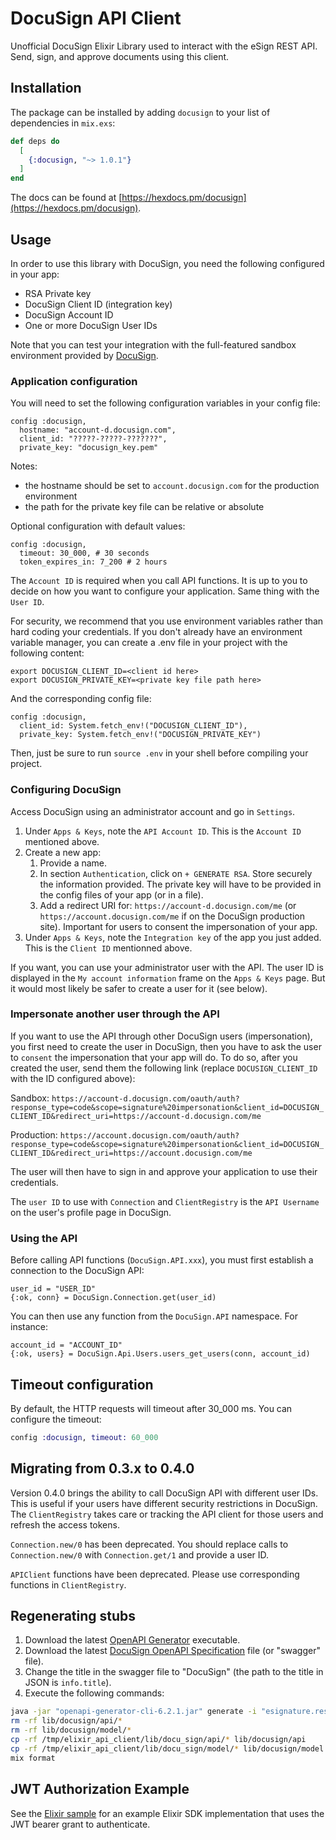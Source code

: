 # DocuSign API Client

Unofficial DocuSign Elixir Library used to interact with the eSign REST API. Send, sign, and approve documents using this client.

## Installation

The package can be installed by adding `docusign` to your list of dependencies in `mix.exs`:

```elixir
def deps do
  [
    {:docusign, "~> 1.0.1"}
  ]
end
```

The docs can be found at [https://hexdocs.pm/docusign](https://hexdocs.pm/docusign).

## Usage

In order to use this library with DocuSign, you need the following configured in your app:

- RSA Private key
- DocuSign Client ID (integration key)
- DocuSign Account ID
- One or more DocuSign User IDs

Note that you can test your integration with the full-featured sandbox environment provided
by [DocuSign](https://appdemo.docusign.com).

### Application configuration

You will need to set the following configuration variables in your config file:

```
config :docusign,
  hostname: "account-d.docusign.com",
  client_id: "?????-?????-???????",
  private_key: "docusign_key.pem"
```

Notes:

- the hostname should be set to `account.docusign.com` for the production environment
- the path for the private key file can be relative or absolute

Optional configuration with default values:

```
config :docusign,
  timeout: 30_000, # 30 seconds
  token_expires_in: 7_200 # 2 hours
```

The `Account ID` is required when you call API functions. It is up to you to decide on how
you want to configure your application. Same thing with the `User ID`.

For security, we recommend that you use environment variables rather than hard coding your credentials. If you don't already have an environment variable manager, you can create a .env file in your project with the following content:

```
export DOCUSIGN_CLIENT_ID=<client id here>
export DOCUSIGN_PRIVATE_KEY=<private key file path here>
```

And the corresponding config file:

```
config :docusign,
  client_id: System.fetch_env!("DOCUSIGN_CLIENT_ID"),
  private_key: System.fetch_env!("DOCUSIGN_PRIVATE_KEY")
```

Then, just be sure to run `source .env` in your shell before compiling your project.

### Configuring DocuSign

Access DocuSign using an administrator account and go in `Settings`.

1. Under `Apps & Keys`, note the `API Account ID`. This is the `Account ID` mentioned above.
2. Create a new app:
   1. Provide a name.
   2. In section `Authentication`, click on `+ GENERATE RSA`. Store securely the information provided. The private key will have to be provided in the config files of your app (or in a file).
   3. Add a redirect URI for: `https://account-d.docusign.com/me` (or `https://account.docusign.com/me` if on the DocuSign production site). Important for users to consent the impersonation of your app.
3. Under `Apps & Keys`, note the `Integration key` of the app you just added. This is the `Client ID` mentionned above.

If you want, you can use your administrator user with the API. The user ID is displayed in the
`My account information` frame on the `Apps & Keys` page. But it would most likely be safer to create
a user for it (see below).

### Impersonate another user through the API

If you want to use the API through other DocuSign users (impersonation), you first need to create the user in
DocuSign, then you have to ask the user to `consent` the impersonation that your app will do.
To do so, after you created the user, send them the following link (replace `DOCUSIGN_CLIENT_ID` with the ID configured above):

Sandbox:
`https://account-d.docusign.com/oauth/auth?response_type=code&scope=signature%20impersonation&client_id=DOCUSIGN_CLIENT_ID&redirect_uri=https://account-d.docusign.com/me`

Production:
`https://account.docusign.com/oauth/auth?response_type=code&scope=signature%20impersonation&client_id=DOCUSIGN_CLIENT_ID&redirect_uri=https://account.docusign.com/me`

The user will then have to sign in and approve your application to use their credentials.

The `user ID` to use with `Connection` and `ClientRegistry` is the `API Username` on the user's profile
page in DocuSign.

### Using the API

Before calling API functions (`DocuSign.API.xxx`), you must first establish a connection to the
DocuSign API:

```
user_id = "USER_ID"
{:ok, conn} = DocuSign.Connection.get(user_id)
```

You can then use any function from the `DocuSign.API` namespace. For instance:

```
account_id = "ACCOUNT_ID"
{:ok, users} = DocuSign.Api.Users.users_get_users(conn, account_id)
```

## Timeout configuration

By default, the HTTP requests will timeout after 30_000 ms. You can configure the timeout:

```elixir
config :docusign, timeout: 60_000
```

## Migrating from 0.3.x to 0.4.0

Version 0.4.0 brings the ability to call DocuSign API with different user IDs. This is useful if your
users have different security restrictions in DocuSign. The `ClientRegistry` takes care or tracking
the API client for those users and refresh the access tokens.

`Connection.new/0` has been deprecated. You should replace calls to `Connection.new/0` with `Connection.get/1` and provide a user ID.

`APIClient` functions have been deprecated. Please use corresponding functions in `ClientRegistry`.

## Regenerating stubs

1. Download the latest [OpenAPI Generator](https://repo1.maven.org/maven2/org/openapitools/openapi-generator-cli/6.2.1/openapi-generator-cli-6.2.1.jar) executable.
2. Download the latest [DocuSign OpenAPI Specification](https://raw.githubusercontent.com/docusign/eSign-OpenAPI-Specification/master/esignature.rest.swagger-v2.1.json) file (or "swagger" file).
3. Change the title in the swagger file to "DocuSign" (the path to the title in JSON is `info.title`).
4. Execute the following commands:

```bash
java -jar "openapi-generator-cli-6.2.1.jar" generate -i "esignature.rest.swagger-v2.1.json" -g "elixir" -o "/tmp/elixir_api_client"
rm -rf lib/docusign/api/*
rm -rf lib/docusign/model/*
cp -rf /tmp/elixir_api_client/lib/docu_sign/api/* lib/docusign/api
cp -rf /tmp/elixir_api_client/lib/docu_sign/model/* lib/docusign/model
mix format
```

## JWT Authorization Example

See the [Elixir sample](https://github.com/neilberkman/docusign_elixir_sample_app) for an example Elixir SDK implementation that uses the JWT bearer grant to authenticate.
